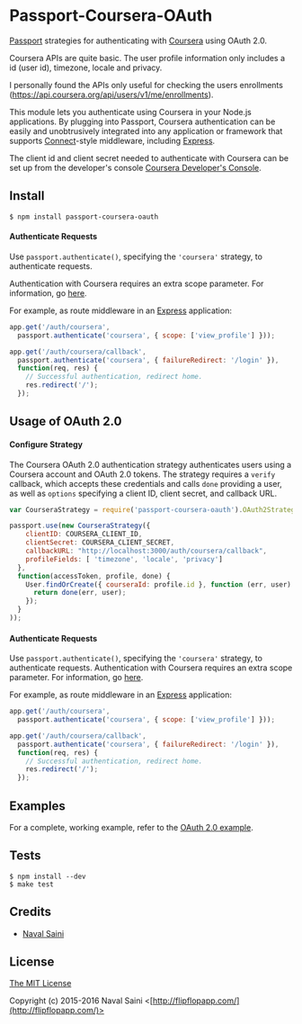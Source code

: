 # Passport-Coursera-OAuth

[Passport](http://passportjs.org/) strategies for authenticating with [Coursera](http://www.coursera.org/)
using OAuth 2.0.

Coursera APIs are quite basic. The user profile information only includes a id (user id), timezone, locale
and privacy.

I personally found the APIs only useful for checking the users enrollments (https://api.coursera.org/api/users/v1/me/enrollments).

This module lets you authenticate using Coursera in your Node.js applications.
By plugging into Passport, Coursera authentication can be easily and
unobtrusively integrated into any application or framework that supports
[Connect](http://www.senchalabs.org/connect/)-style middleware, including
[Express](http://expressjs.com/).

The client id and client secret needed to authenticate with Coursera can be set up from the developer's console [Coursera Developer's Console](https://accounts.coursera.org/console/).

## Install

    $ npm install passport-coursera-oauth

#### Authenticate Requests

Use `passport.authenticate()`, specifying the `'coursera'` strategy, to
authenticate requests.

Authentication with Coursera requires an extra scope parameter.  For information, go [here](https://tech.coursera.org/app-platform/).

For example, as route middleware in an [Express](http://expressjs.com/)
application:

```Javascript
app.get('/auth/coursera',
  passport.authenticate('coursera', { scope: ['view_profile'] }));

app.get('/auth/coursera/callback', 
  passport.authenticate('coursera', { failureRedirect: '/login' }),
  function(req, res) {
    // Successful authentication, redirect home.
    res.redirect('/');
  });
```

## Usage of OAuth 2.0

#### Configure Strategy

The Coursera OAuth 2.0 authentication strategy authenticates users using a Coursera
account and OAuth 2.0 tokens.  The strategy requires a `verify` callback, which
accepts these credentials and calls `done` providing a user, as well as
`options` specifying a client ID, client secret, and callback URL.

```Javascript
var CourseraStrategy = require('passport-coursera-oauth').OAuth2Strategy;

passport.use(new CourseraStrategy({
    clientID: COURSERA_CLIENT_ID,
    clientSecret: COURSERA_CLIENT_SECRET,
    callbackURL: "http://localhost:3000/auth/coursera/callback",
    profileFields: [ 'timezone', 'locale', 'privacy']
  },
  function(accessToken, profile, done) {
    User.findOrCreate({ courseraId: profile.id }, function (err, user) {
      return done(err, user);
    });
  }
));
```

#### Authenticate Requests

Use `passport.authenticate()`, specifying the `'coursera'` strategy, to
authenticate requests.
Authentication with Coursera requires an extra scope parameter.  For information, go [here](https://tech.coursera.org/app-platform/).

For example, as route middleware in an [Express](http://expressjs.com/)
application:

```Javascript
app.get('/auth/coursera',
  passport.authenticate('coursera', { scope: ['view_profile'] }));

app.get('/auth/coursera/callback', 
  passport.authenticate('coursera', { failureRedirect: '/login' }),
  function(req, res) {
    // Successful authentication, redirect home.
    res.redirect('/');
  });
```

## Examples

For a complete, working example, refer to the [OAuth 2.0 example](https://github.com/flipflopapp/passport-coursera-oauth/tree/master/examples/oauth2).

## Tests

    $ npm install --dev
    $ make test

## Credits

  - [Naval Saini](http://github.com/flipflopapp)

## License

[The MIT License](http://opensource.org/licenses/MIT)

Copyright (c) 2015-2016 Naval Saini <[http://flipflopapp.com/](http://flipflopapp.com/)>
